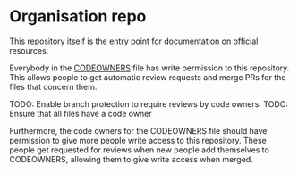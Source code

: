 # Organisation repo

This repository itself is the entry point for documentation on official resources.

Everybody in the [CODEOWNERS](../.github/CODEOWNERS) file has write permission to this repository.
This allows people to get automatic review requests and merge PRs for the files that concern them.

TODO: Enable branch protection to require reviews by code owners.
TODO: Ensure that all files have a code owner

Furthermore, the code owners for the CODEOWNERS file should have permission to give more people write access to this repository.
These people get requested for reviews when new people add themselves to CODEOWNERS, allowing them to give write access when merged.

